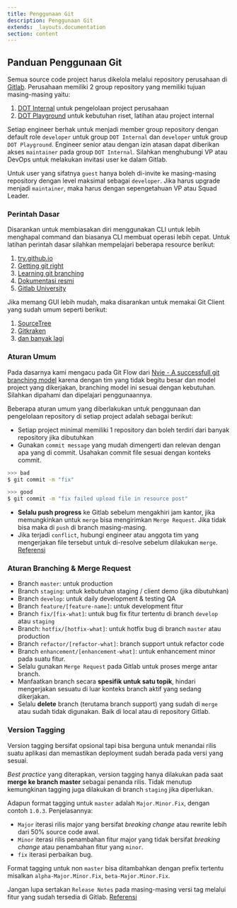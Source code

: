 ```yaml
---
title: Penggunaan Git
description: Penggunaan Git
extends: _layouts.documentation
section: content
---
```


## Panduan Penggunaan Git

Semua source code project harus dikelola melalui repository perusahaan di [Gitlab](https://gitlab.com/). Perusahaan memiliki 2 group repository yang memiliki tujuan masing-masing yaitu:
    
1. [DOT Internal](https://gitlab.com/pt-dot-internal) untuk pengelolaan project perusahaan
2. [DOT Playground](https://gitlab.com/pt-dot-playground) untuk kebutuhan riset, latihan atau project internal

Setiap engineer berhak untuk menjadi member group repository dengan default role `developer` untuk group `DOT Internal` dan `developer` untuk group `DOT Playground`. Engineer senior atau dengan izin atasan dapat diberikan akses `maintainer` pada group `DOT Internal`. Silahkan menghubungi VP atau DevOps untuk melakukan invitasi user ke dalam Gitlab.

Untuk user yang sifatnya `guest` hanya boleh di-invite ke masing-masing repository dengan level maksimal sebagai `developer`. Jika harus upgrade menjadi `maintainer`, maka harus dengan sepengetahuan VP atau Squad Leader.


### Perintah Dasar

Disarankan untuk membiasakan diri menggunakan CLI untuk lebih menghapal command dan biasanya CLI membuat operasi lebih cepat. Untuk latihan perintah dasar silahkan mempelajari beberapa resource berikut:

1. [try.github.io](https://try.github.io/)
2. [Getting git right](https://www.atlassian.com/git)
3. [Learning git branching](https://learngitbranching.js.org/)
4. [Dokumentasi resmi](https://git-scm.com/doc)
5. [Gitlab University](https://docs.gitlab.com/ee/university/README.html)

Jika memang GUI lebih mudah, maka disarankan untuk memakai Git Client yang sudah umum seperti berikut:

1. [SourceTree](https://www.sourcetreeapp.com/)
2. [Gitkraken](https://www.gitkraken.com/)
3. [dan banyak lagi](https://git-scm.com/downloads/guis)

### Aturan Umum

Pada dasarnya kami mengacu pada Git Flow dari [Nvie - A successfull git branching model](https://nvie.com/posts/a-successful-git-branching-model/) karena dengan tim yang tidak begitu besar dan model project yang dikerjakan, branching model ini sesuai dengan kebutuhan. Silahkan dipahami dan dipelajari penggunaannya.

Beberapa aturan umum yang diberlakukan untuk penggunaan dan pengelolaan repository di setiap project adalah sebagai berikut:

* Setiap project minimal memiliki 1 repository dan boleh terdiri dari banyak repository jika dibutuhkan
* Gunakan `commit message` yang mudah dimengerti dan relevan dengan apa yang di commit. Usahakan commit file sesuai dengan konteks commit.

```bash
>>> bad
$ git commit -m "fix"

>>> good
$ git commit -m "fix failed upload file in resource post"
```

* **Selalu push progress** ke Gitlab sebelum mengakhiri jam kantor, jika memungkinkan untuk `merge` bisa mengirimkan `Merge Request`. Jika tidak bisa maka di `push` di branch masing-masing.
* Jika terjadi `conflict`, hubungi engineer atau anggota tim yang mengerjakan file tersebut untuk di-resolve sebelum dilakukan `merge`. [Referensi](https://about.gitlab.com/blog/2016/09/06/resolving-merge-conflicts-from-the-gitlab-ui/)

### Aturan Branching & Merge Request

* Branch `master`: untuk production
* Branch `staging`: untuk kebutuhan staging / client demo (jika dibutuhkan)
* Branch `develop`: untuk daily development & testing QA
* Branch `feature/[feature-name]`: untuk development fitur
* Branch `fix/[fix-what]`: untuk bug fix fitur tertentu di branch `develop` atau `staging`
* Branch: `hotfix/[hotfix-what]`: untuk hotfix bug di branch `master` atau production
* Branch `refactor/[refactor-what]`: branch support untuk refactor code
* Branch `enhancement/[enhancement-what]`: untuk enhancement minor pada suatu fitur.
* Selalu gunakan `Merge Request` pada Gitlab untuk proses merge antar branch.
* Manfaatkan branch secara **spesifik untuk satu topik**, hindari mengerjakan sesuatu di luar konteks branch aktif yang sedang dikerjakan.
* Selalu **delete** branch (terutama branch support) yang sudah di `merge` atau sudah tidak digunakan. Baik di local atau di repository Gitlab.

### Version Tagging

Version tagging bersifat opsional tapi bisa berguna untuk menandai rilis suatu aplikasi dan memastikan deployment sudah berada pada versi yang sesuai.

*Best practice* yang diterapkan, version tagging hanya dilakukan pada saat **merge ke branch master** sebagai penanda rilis. Tidak menutup kemungkinan tagging juga dilakukan di branch `staging` jika diperlukan.

Adapun format tagging untuk `master` adalah `Major.Minor.Fix`, dengan contoh `1.0.3`. Penjelasannya:

* `Major` iterasi rilis major yang bersifat *breaking change* atau rewrite lebih dari 50% source code awal.
* `Minor` iterasi rilis penambahan fitur major yang tidak bersifat *breaking change* atau penambahan fitur yang `minor`.
* `fix` iterasi perbaikan bug.

Format tagging untuk non `master` bisa ditambahkan dengan prefix tertentu misalkan `alpha-Major.Minor.Fix`, `beta-Major.Minor.Fix`.

Jangan lupa sertakan `Release Notes` pada masing-masing versi tag melalui fitur yang sudah tersedia di Gitlab. [Referensi](https://stackoverflow.com/questions/29520905/how-to-create-releases-in-gitlab)
